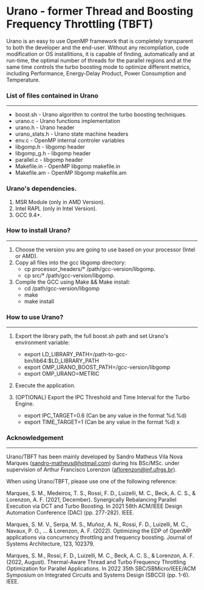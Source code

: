 # Urano - former Thread and Boosting Frequency Throttling (TBFT)

Urano is an easy to use OpenMP framework that is completely transparent to both the developer and the end-user. Without any recompilation, code modification or OS installitions, it is capable of finding, automatically and at run-time, the optimal number of threads for the parallel regions and at the same time controls the turbo boosting mode to optimize different metrics, including Performance, Energy-Delay Product, Power Consumption and Temperature. 

### List of files contained in Urano
---

* boost.sh              -  Urano algorithm to control the turbo boosting techniques.
* urano.c               -  Urano functions implementation
* urano.h               -  Urano header
* urano_stats.h         -  Urano state machine headers
* env.c                 -  OpenMP internal controler variables
* libgomp.h             -  libgomp header
* libgomp_g.h           -  libgomp header
* parallel.c            -  libgomp header
* Makefile.in           -  OpenMP libgomp makefile.in
* Makefile.am           -  OpenMP libgomp makefile.am


### Urano's dependencies.

1. MSR Module (only in AMD Version).
2. Intel RAPL (only in Intel Version).
3. GCC 9.4+.

### How to install Urano?
---

1. Choose the version you are going to use based on your processor (Intel or AMD).
2. Copy all files into the gcc libgomp directory:
      - cp processor_headers/* /path/gcc-version/libgomp.
      - cp src/* /path/gcc-version/libgomp.
3. Compile the GCC using Make && Make install:
      - cd /path/gcc-version/libgomp
      - make
      - make install


### How to use Urano?
---

1. Export the library path, the full boost.sh path and set Urano's environment variable:
      - export LD_LIBRARY_PATH=/path-to-gcc-bin/lib64:$LD_LIBRARY_PATH
      - export OMP_URANO_BOOST_PATH=/gcc-version/libgomp
      - export OMP_URANO=METRIC
      
2. Execute the application.

3. (OPTIONAL) Export the IPC Threshold and Time Interval for the Turbo Engine.
      - export IPC_TARGET=0.6 (Can be any value in the format %d.%d)
      - export TIME_TARGET=1 (Can be any value in the format %d)
x
### Acknowledgement
---

Urano/TBFT has been mainly developed by Sandro Matheus Vila Nova Marques (sandro-matheus@hotmail.com) during his BSc/MSc. under supervision of Arthur Francisco Lorenzon (aflorenzon@inf.ufrgs.br).

When using Urano/TBFT, please use one of the following reference:

Marques, S. M., Medeiros, T. S., Rossi, F. D., Luizelli, M. C., Beck, A. C. S., & Lorenzon, A. F. (2021, December). Synergically Rebalancing Parallel Execution via DCT and Turbo Boosting. In 2021 58th ACM/IEEE Design Automation Conference (DAC) (pp. 277-282). IEEE.

Marques, S. M. V., Serpa, M. S., Muñoz, A. N., Rossi, F. D., Luizelli, M. C., Navaux, P. O., ... & Lorenzon, A. F. (2022). Optimizing the EDP of OpenMP applications via concurrency throttling and frequency boosting. Journal of Systems Architecture, 123, 102379.

Marques, S. M., Rossi, F. D., Luizelli, M. C., Beck, A. C. S., & Lorenzon, A. F. (2022, August). Thermal-Aware Thread and Turbo Frequency Throttling Optimization for Parallel Applications. In 2022 35th SBC/SBMicro/IEEE/ACM Symposium on Integrated Circuits and Systems Design (SBCCI) (pp. 1-6). IEEE.
